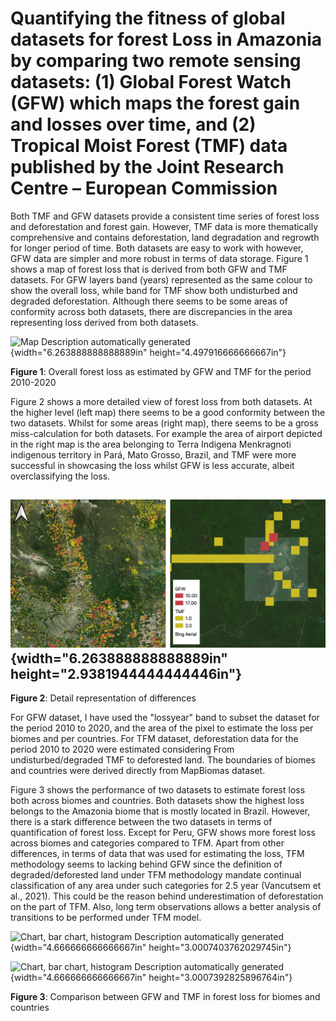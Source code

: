 # Quantifying the fitness of global datasets for forest Loss in Amazonia by comparing two remote sensing datasets: (1) Global Forest Watch (GFW) which maps the forest gain and losses over time, and (2) Tropical Moist Forest (TMF) data published by the Joint Research Centre – European Commission

Both TMF and GFW datasets provide a consistent time series of forest
loss and deforestation and forest gain. However, TMF data is more
thematically comprehensive and contains deforestation, land degradation
and regrowth for longer period of time. Both datasets are easy to work
with however, GFW data are simpler and more robust in terms of data
storage. Figure 1 shows a map of forest loss that is derived from both
GFW and TMF datasets. For GFW layers band (years) represented as the
same colour to show the overall loss, while band for TMF show both
undisturbed and degraded deforestation. Although there seems to be some
areas of conformity across both datasets, there are discrepancies in the
area representing loss derived from both datasets.

![Map Description automatically
generated](vertopal_b8228afe5fec4b549ceca2d09019997b/media/image1.png){width="6.263888888888889in"
height="4.497916666666667in"}

**Figure 1**: Overall forest loss as estimated by GFW and TMF for the
period 2010-2020

Figure 2 shows a more detailed view of forest loss from both datasets.
At the higher level (left map) there seems to be a good conformity
between the two datasets. Whilst for some areas (right map), there seems
to be a gross miss-calculation for both datasets. For example the area
of airport depicted in the right map is the area belonging to Terra
Indigena Menkragnoti indigenous territory in Pará, Mato Grosso, Brazil,
and TMF were more successful in showcasing the loss whilst GFW is less
accurate, albeit overclassifying the loss.

## 

## ![](vertopal_b8228afe5fec4b549ceca2d09019997b/media/image2.png){width="6.263888888888889in" height="2.9381944444444446in"}

**Figure 2**: Detail representation of differences

For GFW dataset, I have used the "lossyear" band to subset the dataset
for the period 2010 to 2020, and the area of the pixel to estimate the
loss per biomes and per countries. For TFM dataset, deforestation data
for the period 2010 to 2020 were estimated considering From
undisturbed/degraded TMF to deforested land. The boundaries of biomes
and countries were derived directly from MapBiomas dataset.

Figure 3 shows the performance of two datasets to estimate forest loss
both across biomes and countries. Both datasets show the highest loss
belongs to the Amazonia biome that is mostly located in Brazil. However,
there is a stark difference between the two datasets in terms of
quantification of forest loss. Except for Peru, GFW shows more forest
loss across biomes and categories compared to TFM. Apart from other
differences, in terms of data that was used for estimating the loss, TFM
methodology seems to lacking behind GFW since the definition of
degraded/deforested land under TFM methodology mandate continual
classification of any area under such categories for 2.5 year (Vancutsem
et al., 2021). This could be the reason behind underestimation of
deforestation on the part of TFM. Also, long term observations allows a
better analysis of transitions to be performed under TFM model.

![Chart, bar chart, histogram Description automatically
generated](vertopal_b8228afe5fec4b549ceca2d09019997b/media/image3.png){width="4.666666666666667in"
height="3.0007403762029745in"}

![Chart, bar chart, histogram Description automatically
generated](vertopal_b8228afe5fec4b549ceca2d09019997b/media/image4.png){width="4.666666666666667in"
height="3.0007392825896764in"}

**Figure 3**: Comparison between GFW and TMF in forest loss for biomes
and countries
